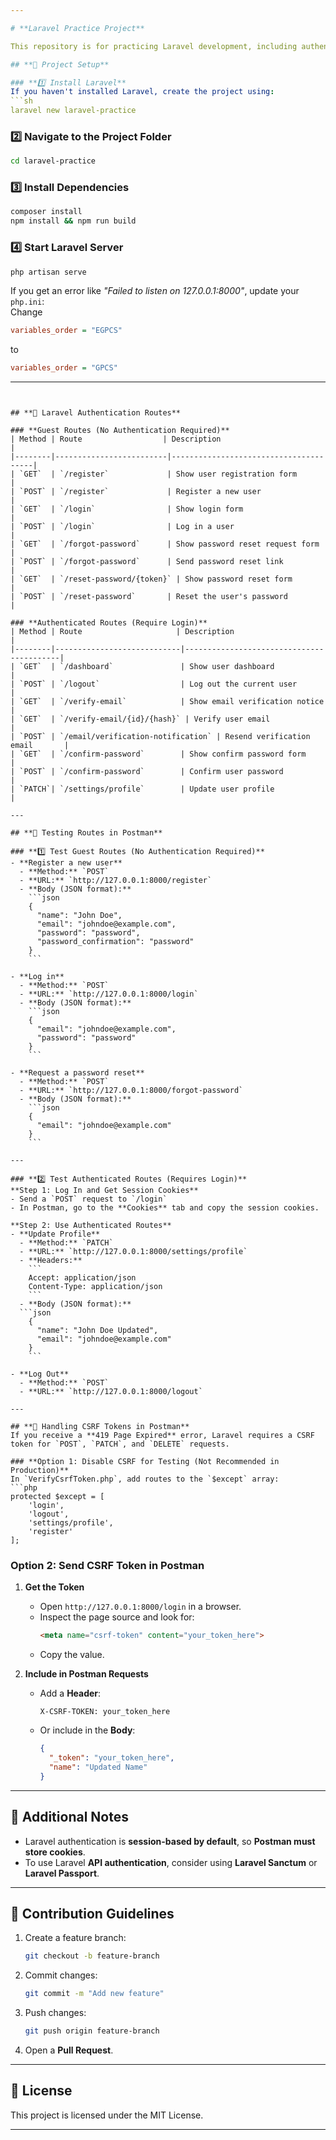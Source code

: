 ```yaml
---

# **Laravel Practice Project**  

This repository is for practicing Laravel development, including authentication, route testing, and API interactions using Postman.  

## **📌 Project Setup**  

### **1️⃣ Install Laravel**  
If you haven't installed Laravel, create the project using:  
```sh
laravel new laravel-practice
```

### **2️⃣ Navigate to the Project Folder**  
```sh
cd laravel-practice
```

### **3️⃣ Install Dependencies**  
```sh
composer install
npm install && npm run build
```

### **4️⃣ Start Laravel Server**
```sh
php artisan serve
```
If you get an error like *"Failed to listen on 127.0.0.1:8000"*, update your `php.ini`:  
Change  
```ini
variables_order = "EGPCS"
```
to  
```ini
variables_order = "GPCS"
```

---
```


## **📌 Laravel Authentication Routes**  

### **Guest Routes (No Authentication Required)**
| Method | Route                  | Description                           |
|--------|-------------------------|---------------------------------------|
| `GET`  | `/register`             | Show user registration form          |
| `POST` | `/register`             | Register a new user                  |
| `GET`  | `/login`                | Show login form                      |
| `POST` | `/login`                | Log in a user                        |
| `GET`  | `/forgot-password`      | Show password reset request form     |
| `POST` | `/forgot-password`      | Send password reset link             |
| `GET`  | `/reset-password/{token}` | Show password reset form           |
| `POST` | `/reset-password`       | Reset the user's password            |

### **Authenticated Routes (Require Login)**
| Method | Route                     | Description                              |
|--------|----------------------------|------------------------------------------|
| `GET`  | `/dashboard`               | Show user dashboard                      |
| `POST` | `/logout`                  | Log out the current user                 |
| `GET`  | `/verify-email`            | Show email verification notice           |
| `GET`  | `/verify-email/{id}/{hash}` | Verify user email                        |
| `POST` | `/email/verification-notification` | Resend verification email       |
| `GET`  | `/confirm-password`        | Show confirm password form               |
| `POST` | `/confirm-password`        | Confirm user password                    |
| `PATCH`| `/settings/profile`        | Update user profile                      |

---

## **📌 Testing Routes in Postman**  

### **1️⃣ Test Guest Routes (No Authentication Required)**  
- **Register a new user**
  - **Method:** `POST`
  - **URL:** `http://127.0.0.1:8000/register`
  - **Body (JSON format):**
    ```json
    {
      "name": "John Doe",
      "email": "johndoe@example.com",
      "password": "password",
      "password_confirmation": "password"
    }
    ```
  
- **Log in**
  - **Method:** `POST`
  - **URL:** `http://127.0.0.1:8000/login`
  - **Body (JSON format):**
    ```json
    {
      "email": "johndoe@example.com",
      "password": "password"
    }
    ```

- **Request a password reset**
  - **Method:** `POST`
  - **URL:** `http://127.0.0.1:8000/forgot-password`
  - **Body (JSON format):**
    ```json
    {
      "email": "johndoe@example.com"
    }
    ```

---

### **2️⃣ Test Authenticated Routes (Requires Login)**  
**Step 1: Log In and Get Session Cookies**  
- Send a `POST` request to `/login`
- In Postman, go to the **Cookies** tab and copy the session cookies.

**Step 2: Use Authenticated Routes**  
- **Update Profile**
  - **Method:** `PATCH`
  - **URL:** `http://127.0.0.1:8000/settings/profile`
  - **Headers:**
    ```
    Accept: application/json
    Content-Type: application/json
    ```
  - **Body (JSON format):**
  ```json
    {
      "name": "John Doe Updated",
      "email": "johndoe@example.com"
    }
    ```

- **Log Out**
  - **Method:** `POST`
  - **URL:** `http://127.0.0.1:8000/logout`

---

## **📌 Handling CSRF Tokens in Postman**  
If you receive a **419 Page Expired** error, Laravel requires a CSRF token for `POST`, `PATCH`, and `DELETE` requests.

### **Option 1: Disable CSRF for Testing (Not Recommended in Production)**
In `VerifyCsrfToken.php`, add routes to the `$except` array:
```php
protected $except = [
    'login',
    'logout',
    'settings/profile',
    'register'
];
```

### **Option 2: Send CSRF Token in Postman**
1. **Get the Token**  
   - Open `http://127.0.0.1:8000/login` in a browser.
   - Inspect the page source and look for:
     ```html
     <meta name="csrf-token" content="your_token_here">
     ```
   - Copy the value.

2. **Include in Postman Requests**  
   - Add a **Header**:
     ```
     X-CSRF-TOKEN: your_token_here
     ```
   - Or include in the **Body**:
     ```json
     {
       "_token": "your_token_here",
       "name": "Updated Name"
     }
     ```

---

## **📌 Additional Notes**
- Laravel authentication is **session-based by default**, so **Postman must store cookies**.
- To use Laravel **API authentication**, consider using **Laravel Sanctum** or **Laravel Passport**.

---

## **📌 Contribution Guidelines**
1. Create a feature branch:  
   ```sh
   git checkout -b feature-branch
   ```
2. Commit changes:  
   ```sh
   git commit -m "Add new feature"
   ```
3. Push changes:  
   ```sh
   git push origin feature-branch
   ```
4. Open a **Pull Request**.

---

## **📌 License**
This project is licensed under the MIT License.  

---
